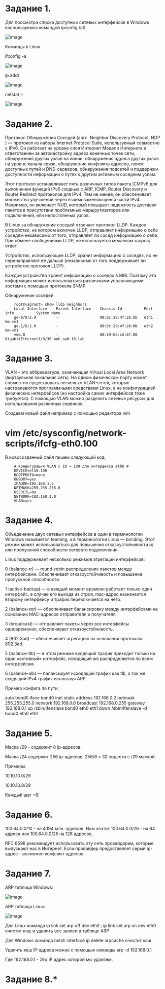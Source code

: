 Задание 1.
==================

Для просмотра списка доступных сетевых интерфейсов в Windows воспользуемся командой ipconfig /all

![image](https://user-images.githubusercontent.com/60341565/144191372-2a60bb1d-55b2-4e1f-be9f-cb9cd47284b3.png)

Команды в Linux 

ifconfig -a

![image](https://user-images.githubusercontent.com/60341565/144197474-216da021-59a8-48dc-9cd0-3b50f62cf85c.png)

ip addr

![image](https://user-images.githubusercontent.com/60341565/144197766-5a4b5d65-e8a7-4087-9ece-6452e8284a4e.png)

netstat -i

![image](https://user-images.githubusercontent.com/60341565/144197932-9ccb4f23-522e-4201-9170-1c179ec90102.png)

Задание 2.
=================

Протокол Обнаружения Соседей (англ. Neighbor Discovery Protocol, NDP ) — протокол из набора Internet Protocol Suite, используемый совместно с IPv6. Он работает на уровне слоя Интернет Модели Интернета  и ответственен за автонастройку адреса конечных точек сети, обнаружения других узлов на линии, обнаружения адреса других узлов на уровне канала связи, обнаружение конфликта адресов, поиск доступных путей и DNS-серверов, обнаружения подсетей и поддержки доступности информации о путях к другим активным соседним узлам.

Этот протокол устанавливает пять различных типов пакета ICMPv6 для выполнения функций IPv6 сходных с ARP, ICMP, Router Discovery и Router Redirect протоколов для IPv4. Тем не менее, он обеспечивает множество улучшений через взаимозаменяющиеся части IPv4. Например, он включает NUD, который повышает надежность доставки пакетов в присутствии проблемных маршрутизаторов или подключений, или непостоянных узлов.

В Linux за обнаружение соседей отвечает протокол LLDP. Каждое устройство, на котором включен LLDP, отправляет информацию о себе соседям независимо от того, отправляет ли сосед информацию о себе. При обмене сообщениями LLDP, не используется механизм запрос/ответ.

Устройство, использующее LLDP, хранит информацию о соседях, но не перенаправляет её дальше (независимо от того поддерживает ли устройство протокол LLDP).

Каждое устройство хранит информацию о соседях в MIB. Поэтому эта информация может использоваться различными управляющими хостами с помощью протокола SNMP.

Обнаружение соседей:

        root@vagrant> show lldp neighbors 
        Local Interface    Parent Interface    Chassis Id          Port info          System Name
        ge-0/0/2.0         -                   00:0c:29:4f:26:bb   eth1               km-vm1              
        ge-1/0/2.0         -                   00:0c:29:4f:26:bb   eth2               km-vm1              
        vme.0              -                   00:19:06:cd:8f:80   GigabitEthernet1/0/36 oob-sw0-10.lab

Задание 3.
====================

VLAN – это аббревиатура, означающая Virtual Local Area Network (виртаульная локальная сеть). На одном физическом порту может совместно существовать несколько VLAN-сетей, которые настраиваются программными средствами Linux, а не конфигурацией физических интерфейсов (но настройка самих интерфейсов тоже требуется). С помощью VLAN можно разделить сетевые ресурсы для использования различных сервисов.

Создаем новый файл например с помощью редактора vim

# vim /etc/sysconfig/network-scripts/ifcfg-eth0.100

В новосозданный файл пишем следующий код:

        # Конфигурация VLAN с ID – 100 для интерфейса eth0 #
        DEVICE=eth0.100
        BOOTPROTO=none
        ONBOOT=yes
        IPADDR=192.168.1.5
        NETMASK=255.255.255.0
        USERCTL=no
        NETWORK=192.168.1.0
        VLAN=yes

Задание 4.
=====================

Объеденение двух сетевых интерфейсов в один в терминологии Windows называется teaming, а в терминологии Linux — bonding. Этот режим может использоваться для повышения отказоустойчивости и/или пропускной способности сетевого подключения.

Linux поддерживает несколько режимов агрегации интерфейсов:

0 (balance-rr) — round-robin распределение пакетов между интерфейсами. Обеспечивает отказоустойчивость и повышение пропускной способности.

1 (active-backup) — в каждый момент времени работает только один интерфейс, в случае его выхода из строя, mac-адрес назначается второму интерфейсу и трафик переключается на него.

2 (balance-xor) — обеспечивает балансировку между интерфейсами на основании MAC-адресов отправителя и получателя.

3 (broadcast) — отправляет пакеты через все интерфейсы одновременно, обеспечивает отказоустойчивость.

4 (802.3ad) — обеспечивает агрегацию на основании протокола 802.3ad.

5 (balance-tlb) — в этом режиме входящий трафик приходит только на один «активный» интерфейс, исходящий же распределяется по всем интерфейсам.

6 (balance-alb) — балансирует исходящий трафик как tlb, а так же входящий IPv4 трафик используя ARP.

Пример конфига по пути:

auto bond0
iface bond0 inet static
        address 192.168.0.2
        netmask 255.255.255.0
        network 192.168.0.0
        broadcast 192.168.0.255
        gateway 192.168.0.1
        up /sbin/ifenslave bond0 eth0 eth1
        down /sbin/ifenslave -d bond0 eth0 eth1

Задание 5.
=====================

Маска /29 - содержит 8 ip-адресов.

Маска /24 содержит 256 ip-адресов, 256/8 = 32 подсети с /29 маской.

Примеры: 

10.10.10.0/29

10.10.10.8/29

Каждый шаг +8.

Задание 6.
====================

100.64.0.0/10 - на 4.194 млн. адресов. Нам хватит 100.64.0.0/26 - на 64 адреса или 100.64.0.0/25 на 128 адресов.

RFC 6598 рекомендует использовать эту сеть провайдерам, которые выпускают нас в Интернет. Если провайдер предоставляет серый ip-адрес - возможен конфликт адресов.

Задание 7.
=====================

ARP таблица Windows:

![image](https://user-images.githubusercontent.com/60341565/144211078-5768f43a-cb2f-4fae-90db-237d79c10bc4.png)

ARP таблица Linux:

![image](https://user-images.githubusercontent.com/60341565/144211381-c32a2aa4-7916-45ed-8767-3e7f5c0ec14b.png)

Для Linux команда ip link set arp off dev eth0 ; ip link set arp on dev eth0 очистит кэш и удалить все записи в таблице ARP

Для Windows команда netsh interface ip delete arpcache очистит кэш

Удалить кеш IP-адреса можно с помощью команды arp -d 192.168.0.1

Где 192.168.0.1 - Это IP адрес которой мы удаляем.

Задание 8.*
=====================

